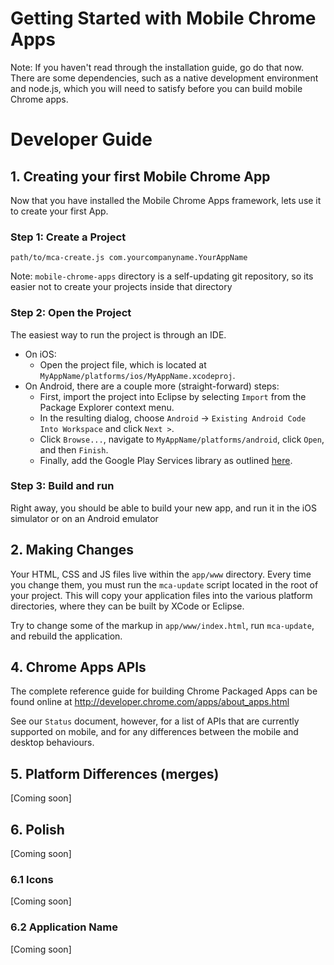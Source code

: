 # Getting Started with Mobile Chrome Apps

Note: If you haven't read through the installation guide, go do that now. There are some dependencies, such as a native development environment and node.js, which you will need to satisfy before you can build mobile Chrome apps.

# Developer Guide

## 1. Creating your first Mobile Chrome App

Now that you have installed the Mobile Chrome Apps framework, lets use it to create your first App.

### Step 1: Create a Project

    path/to/mca-create.js com.yourcompanyname.YourAppName

Note: `mobile-chrome-apps` directory is a self-updating git repository, so its easier not to create your projects inside that directory

### Step 2: Open the Project

The easiest way to run the project is through an IDE.

* On iOS:
    * Open the project file, which is located at `MyAppName/platforms/ios/MyAppName.xcodeproj`.
* On Android, there are a couple more (straight-forward) steps:
    * First, import the project into Eclipse by selecting `Import` from the Package Explorer context menu.
    * In the resulting dialog, choose `Android` -> `Existing Android Code Into Workspace` and click `Next >`.
    * Click `Browse...`, navigate to `MyAppName/platforms/android`, click `Open`, and then `Finish`.
    * Finally, add the Google Play Services library as outlined [here](http://developer.android.com/google/play-services/setup.html).

### Step 3: Build and run

Right away, you should be able to build your new app, and run it in the iOS simulator or on an Android emulator

## 2. Making Changes

Your HTML, CSS and JS files live within the `app/www` directory. Every time you change them, you must run the `mca-update` script located in the root of your project. This will copy your application files into the various platform directories, where they can be built by XCode or Eclipse.


Try to change some of the markup in `app/www/index.html`, run `mca-update`, and rebuild the application.

## 4. Chrome Apps APIs

The complete reference guide for building Chrome Packaged Apps can be found online at http://developer.chrome.com/apps/about_apps.html

See our `Status` document, however, for a list of APIs that are currently supported on mobile, and for any differences between the mobile and desktop behaviours.

## 5. Platform Differences (merges)

[Coming soon]

## 6. Polish

[Coming soon]

### 6.1 Icons

[Coming soon]

### 6.2 Application Name

[Coming soon]
